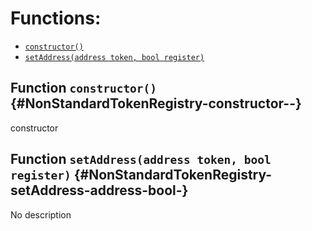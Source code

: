 

# Functions:
- [`constructor()`](#NonStandardTokenRegistry-constructor--)
- [`setAddress(address token, bool register)`](#NonStandardTokenRegistry-setAddress-address-bool-)


## Function `constructor()` {#NonStandardTokenRegistry-constructor--}
constructor
## Function `setAddress(address token, bool register)` {#NonStandardTokenRegistry-setAddress-address-bool-}
No description

